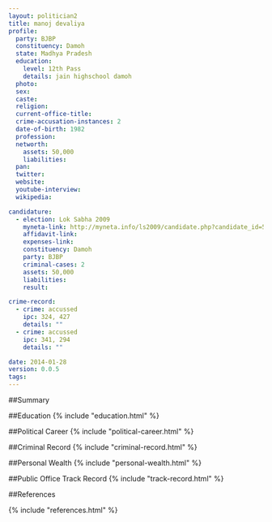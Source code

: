 ```yaml
---
layout: politician2
title: manoj devaliya
profile: 
  party: BJBP
  constituency: Damoh
  state: Madhya Pradesh
  education: 
    level: 12th Pass
    details: jain highschool damoh
  photo: 
  sex: 
  caste: 
  religion: 
  current-office-title: 
  crime-accusation-instances: 2
  date-of-birth: 1982
  profession: 
  networth: 
    assets: 50,000
    liabilities: 
  pan: 
  twitter: 
  website: 
  youtube-interview: 
  wikipedia: 

candidature: 
  - election: Lok Sabha 2009
    myneta-link: http://myneta.info/ls2009/candidate.php?candidate_id=5180
    affidavit-link: 
    expenses-link: 
    constituency: Damoh 
    party: BJBP
    criminal-cases: 2
    assets: 50,000
    liabilities: 
    result:  

crime-record: 
  - crime: accussed
    ipc: 324, 427
    details: "" 
  - crime: accussed
    ipc: 341, 294
    details: "" 

date: 2014-01-28
version: 0.0.5
tags: 
---
```

##Summary


##Education
{% include "education.html" %}


##Political Career
{% include "political-career.html" %}


##Criminal Record
{% include "criminal-record.html" %}


##Personal Wealth
{% include "personal-wealth.html" %}


##Public Office Track Record
{% include "track-record.html" %}


##References


{% include "references.html" %}